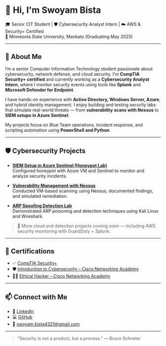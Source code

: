 # 👋 Hi, I'm Swoyam Bista

🎓 Senior CIT Student | 🛡️ Cybersecurity Analyst Intern | ☁️ AWS & Security+ Certified  
📍 Minnesota State University, Mankato (Graduating May 2025)

---

## 🧠 About Me

I’m a senior Computer Information Technology student passionate about cybersecurity, network defense, and cloud security. I'm **CompTIA Security+ certified** and currently working as a **Cybersecurity Analyst Intern**, where I monitor security events using tools like **Splunk** and **Microsoft Defender for Endpoint**.

I have hands-on experience with **Active Directory, Windows Server, Azure**, and hybrid identity management. I enjoy building and testing security labs that simulate real-world threats — from **vulnerability scans with Nessus** to **SIEM setups in Azure Sentinel**.

My projects focus on Blue Team operations, incident response, and scripting automation using **PowerShell and Python**.

---

## 🛡️ Cybersecurity Projects

- **[SIEM Setup in Azure Sentinel (Honeypot Lab)](https://github.com/Swoyam21/Sentinel_Lab-HoneyPot)**  
  Configured honeypot with Azure VM and Sentinel to monitor and analyze security incidents.

- **[Vulnerability Management with Nessus](https://github.com/Swoyam21/Vulnerability-Management-with-Nessus)**  
  Conducted VM-based scanning using Nessus, documented findings, and simulated remediation.

- **[ARP Spoofing Detection Lab](https://github.com/Swoyam21/arp-spoofing-mitm-lab)**  
  Demonstrated ARP poisoning and detection techniques using Kali Linux and Wireshark.

> 🧪 More cloud and detection projects coming soon — including AWS security monitoring with GuardDuty + Splunk.

---

## 🏅 Certifications

- ✅ [CompTIA Security+](https://www.credly.com/badges/b18e3423-7122-4b7a-810e-c1ef41fe836f/public_url)  
- 🛡️ [Introduction to Cybersecurity – Cisco Networking Academy](https://www.credly.com/badges/ca0a84fc-8b8e-4731-8fdf-28b6bae33c01)  
- 🕵️‍♂️ [Ethical Hacker – Cisco Networking Academy](https://www.credly.com/badges/f22014a6-8b89-4e8f-9fb1-89fd90335989)

---

## 📫 Connect with Me

- 🔗 [LinkedIn](https://www.linkedin.com/in/swoyam-bista/)
- 💻 [GitHub](https://github.com/Swoyam21)
- 📧 swoyam.bista4321@gmail.com

---

> “Security is not a product, but a process.” — Bruce Schneier

